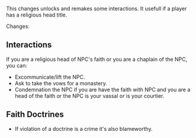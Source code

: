 This changes unlocks and remakes some interactions. It usefull if a player has
a religious head title.

Changes:
## Interactions
If you are a religious head of NPC's faith or you are a chaplain of the NPC, you can:
+ Excommunicate/lift the NPC.
+ Ask to take the vows for a monastery.
+ Condemnation the NPC if you are have the faith with NPC and you are a head of the faith
or the NPC is your vassal or is your courtier.

## Faith Doctrines
+ If violation of a doctrine is a crime it's also blameworthy.
